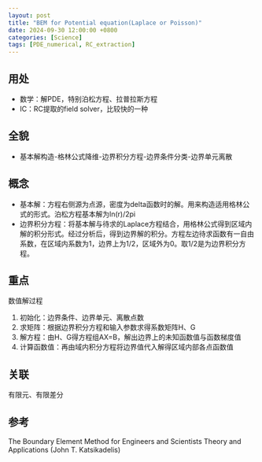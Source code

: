 ```yaml
---
layout: post
title: "BEM for Potential equation(Laplace or Poisson)"
date: 2024-09-30 12:00:00 +0800
categories: [Science]
tags: [PDE_numerical, RC_extraction]  
---
```

## 用处
- 数学：解PDE，特别泊松方程、拉普拉斯方程
- IC：RC提取的field solver，比较快的一种

## 全貌
- 基本解构造-格林公式降维-边界积分方程-边界条件分类-边界单元离散

## 概念
- 基本解：方程右侧源为点源，密度为delta函数时的解。用来构造适用格林公式的形式。泊松方程基本解为ln(r)/2pi
- 边界积分方程：将基本解与待求的Laplace方程结合，用格林公式得到区域内解的积分形式。经过分析后，得到边界解的积分。方程左边待求函数有一自由系数，在区域内系数为1，边界上为1/2，区域外为0。取1/2是为边界积分方程。

## 重点
数值解过程
1. 初始化：边界条件、边界单元、离散点数
2. 求矩阵：根据边界积分方程和输入参数求得系数矩阵H、G
3. 解方程：由H、G得方程组AX=B，解出边界上的未知函数值与函数梯度值
4. 计算函数值：再由域内积分方程将边界值代入解得区域内部各点函数值

## 关联
有限元、有限差分

## 参考
The Boundary Element Method for Engineers and Scientists Theory and Applications (John T. Katsikadelis) 